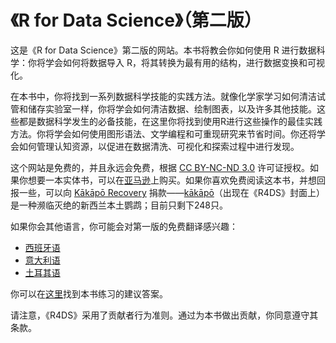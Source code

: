 # 《R for Data Science》（第二版）

这是《R for Data Science》第二版的网站。本书将教会你如何使用 R 进行数据科学：你将学会如何将数据导入 R，将其转换为最有用的结构，进行数据变换和可视化。

在本书中，你将找到一系列数据科学技能的实践方法。就像化学家学习如何清洁试管和储存实验室一样，你将学会如何清洁数据、绘制图表，以及许多其他技能。这些都是数据科学发生的必备技能，在这里你将找到使用R进行这些操作的最佳实践方法。你将学会如何使用图形语法、文学编程和可重现研究来节省时间。你还将学会如何管理认知资源，以促进在数据清洗、可视化和探索过程中进行发现。

这个网站是免费的，并且永远会免费，根据 [CC BY-NC-ND 3.0](https://creativecommons.org/licenses/by-nc-nd/3.0/us/) 许可证授权。如果你想要一本实体书，可以在[亚马逊](https://www.amazon.com/dp/1492097403?&tag=hadlwick-20)上购买。如果你喜欢免费阅读这本书，并想回报一些，可以向 [Kākāpō Recovery](https://www.doc.govt.nz/kakapo-donate) 捐款——[kākāpō](https://www.youtube.com/watch?v=9T1vfsHYiKY)（出现在《R4DS》封面上）是一种濒临灭绝的新西兰本土鹦鹉；目前只剩下248只。

如果你会其他语言，你可能会对第一版的免费翻译感兴趣：

- [西班牙语](http://es.r4ds.hadley.nz/)
- [意大利语](https://it.r4ds.hadley.nz/)
- [土耳其语](https://tr.r4ds.hadley.nz/)

你可以在[这里](https://mine-cetinkaya-rundel.github.io/r4ds-solutions)找到本书练习的建议答案。

请注意，《R4DS》采用了贡献者行为准则。通过为本书做出贡献，你同意遵守其条款。